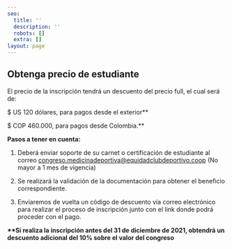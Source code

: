 ```yaml
---
seo:
  title: ''
  description: ''
  robots: []
  extra: []
layout: page
---
```

## Obtenga precio de estudiante

El precio de la inscripción tendrá un descuento del precio full, el cual será de:

$ US 120 dólares, para pagos desde el exterior\*\*

$ COP 460.000, para pagos desde Colombia.\*\*

**Pasos a tener en cuenta:**

1.  Deberá enviar soporte de su carnet o certificación de estudiante al correo congreso.medicinadeportiva@equidadclubdeportivo.coop (No mayor a 1 mes de vigencia)

2.  Se realizará la validación de la documentación para obtener el beneficio correspondiente.

3.  Enviaremos de vuelta un código de descuento vía correo electrónico para realizar el proceso de inscripción junto con el link donde podrá proceder con el pago.

**\*\*Si realiza la inscripción antes del 31 de diciembre de 2021, obtendrá un descuento adicional del 10% sobre el valor del congreso**
